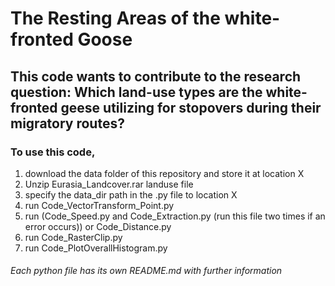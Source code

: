 # The Resting Areas of the white-fronted Goose

## This code wants to contribute to the research question: Which land-use types are the white-fronted geese utilizing for stopovers during their migratory routes?

### To use this code,
1. download the data folder of this repository and store it at location X
2. Unzip Eurasia_Landcover.rar landuse file
4. specify the data_dir path in the .py file to location X
5. run Code_VectorTransform_Point.py
6. run (Code_Speed.py and Code_Extraction.py (run this file two times if an error occurs)) or Code_Distance.py
7. run Code_RasterClip.py
8. run Code_PlotOverallHistogram.py

###### Each python file has its own README.md with further information
